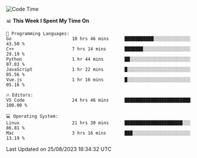 
<!--START_SECTION:waka-->
![Code Time](http://img.shields.io/badge/Code%20Time-1%2C026%20hrs%2024%20mins-blue)

📊 **This Week I Spent My Time On** 

```text
💬 Programming Languages: 
Go                       10 hrs 46 mins      ███████████░░░░░░░░░░░░░░   43.50 % 
C++                      7 hrs 14 mins       ███████░░░░░░░░░░░░░░░░░░   29.19 % 
Python                   1 hr 44 mins        ██░░░░░░░░░░░░░░░░░░░░░░░   07.03 % 
JavaScript               1 hr 22 mins        █░░░░░░░░░░░░░░░░░░░░░░░░   05.56 % 
Vue.js                   1 hr 16 mins        █░░░░░░░░░░░░░░░░░░░░░░░░   05.16 % 

🔥 Editors: 
VS Code                  24 hrs 46 mins      █████████████████████████   100.00 % 

💻 Operating System: 
Linux                    21 hrs 30 mins      ██████████████████████░░░   86.81 % 
Mac                      3 hrs 16 mins       ███░░░░░░░░░░░░░░░░░░░░░░   13.19 % 
```


 Last Updated on 25/08/2023 18:34:32 UTC
<!--END_SECTION:waka-->

